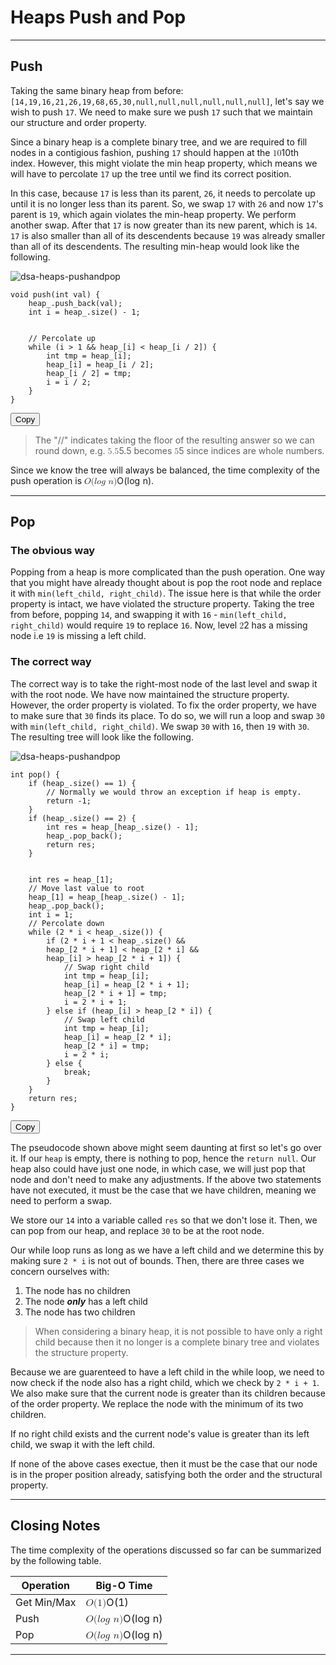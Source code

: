 <div class="my-div"><h1 id="heaps-push-and-pop">Heaps Push and Pop</h1>
<hr>
<h2 id="push">Push</h2>
<p>Taking the same binary heap from before: <code class="hljs language-java"><span class="token punctuation">[</span><span class="token number">14</span><span class="token punctuation">,</span><span class="token number">19</span><span class="token punctuation">,</span><span class="token number">16</span><span class="token punctuation">,</span><span class="token number">21</span><span class="token punctuation">,</span><span class="token number">26</span><span class="token punctuation">,</span><span class="token number">19</span><span class="token punctuation">,</span><span class="token number">68</span><span class="token punctuation">,</span><span class="token number">65</span><span class="token punctuation">,</span><span class="token number">30</span><span class="token punctuation">,</span><span class="token keyword">null</span><span class="token punctuation">,</span><span class="token keyword">null</span><span class="token punctuation">,</span><span class="token keyword">null</span><span class="token punctuation">,</span><span class="token keyword">null</span><span class="token punctuation">,</span><span class="token keyword">null</span><span class="token punctuation">,</span><span class="token keyword">null</span><span class="token punctuation">]</span></code>, let's say we wish to push <code class="hljs language-undefined">17</code>. We need to make sure we push <code class="hljs language-undefined">17</code> such that we maintain our structure and order property. </p>
<p>Since a binary heap is a complete binary tree, and we are required to fill nodes in a contigious fashion, pushing <code class="hljs language-undefined">17</code> should happen at the <span class="katex"><span class="katex-mathml"><math xmlns="http://www.w3.org/1998/Math/MathML"><semantics><mrow><mn>10</mn></mrow><annotation encoding="application/x-tex">10</annotation></semantics></math></span><span class="katex-html" aria-hidden="true"><span class="base"><span class="strut" style="height:0.6444em;"></span><span class="mord">10</span></span></span></span>th index. However, this might violate the min heap property, which means we will have to percolate <code class="hljs language-undefined">17</code> up the tree until we find its correct position.</p>
<p>In this case, because <code class="hljs language-undefined">17</code> is less than its parent, <code class="hljs language-undefined">26</code>, it needs to percolate up until it is no longer less than its parent. So, we swap <code class="hljs language-undefined">17</code> with <code class="hljs language-undefined">26</code> and now <code class="hljs language-undefined">17</code>'s parent is <code class="hljs language-undefined">19</code>, which again violates the min-heap property. We perform another swap. After that <code class="hljs language-undefined">17</code> is now greater than its new parent, which is <code class="hljs language-undefined">14</code>. <code class="hljs language-undefined">17</code> is also smaller than all of its descendents because <code class="hljs language-undefined">19</code> was already smaller than all of its descendents. The resulting min-heap would look like the following.</p>
<p><img src="https://imagedelivery.net/CLfkmk9Wzy8_9HRyug4EVA/62bed605-429f-4c70-6eeb-5d88328c7300/sharpen=1" alt="dsa-heaps-pushandpop"></p>
<div class="code-toolbar"><pre class="language-cpp" tabindex="0"><code class="hljs language-cpp"><span class="token keyword">void</span> <span class="token function">push</span><span class="token punctuation">(</span><span class="token keyword">int</span> val<span class="token punctuation">)</span> <span class="token punctuation">{</span>
    heap_<span class="token punctuation">.</span><span class="token function">push_back</span><span class="token punctuation">(</span>val<span class="token punctuation">)</span><span class="token punctuation">;</span>
    <span class="token keyword">int</span> i <span class="token operator">=</span> heap_<span class="token punctuation">.</span><span class="token function">size</span><span class="token punctuation">(</span><span class="token punctuation">)</span> <span class="token operator">-</span> <span class="token number">1</span><span class="token punctuation">;</span>
<br>
    <span class="token comment">// Percolate up</span>
    <span class="token keyword">while</span> <span class="token punctuation">(</span>i <span class="token operator">&gt;</span> <span class="token number">1</span> <span class="token operator">&amp;&amp;</span> heap_<span class="token punctuation">[</span>i<span class="token punctuation">]</span> <span class="token operator">&lt;</span> heap_<span class="token punctuation">[</span>i <span class="token operator">/</span> <span class="token number">2</span><span class="token punctuation">]</span><span class="token punctuation">)</span> <span class="token punctuation">{</span>
        <span class="token keyword">int</span> tmp <span class="token operator">=</span> heap_<span class="token punctuation">[</span>i<span class="token punctuation">]</span><span class="token punctuation">;</span>
        heap_<span class="token punctuation">[</span>i<span class="token punctuation">]</span> <span class="token operator">=</span> heap_<span class="token punctuation">[</span>i <span class="token operator">/</span> <span class="token number">2</span><span class="token punctuation">]</span><span class="token punctuation">;</span>
        heap_<span class="token punctuation">[</span>i <span class="token operator">/</span> <span class="token number">2</span><span class="token punctuation">]</span> <span class="token operator">=</span> tmp<span class="token punctuation">;</span>
        i <span class="token operator">=</span> i <span class="token operator">/</span> <span class="token number">2</span><span class="token punctuation">;</span>
    <span class="token punctuation">}</span>
<span class="token punctuation">}</span>
</code></pre><div class="toolbar"><div class="toolbar-item"><button class="copy-to-clipboard-button" type="button" data-copy-state="copy"><span>Copy</span></button></div></div></div>
<blockquote>
<p>The "//" indicates taking the floor of the resulting answer so we can round down, e.g. <span class="katex"><span class="katex-mathml"><math xmlns="http://www.w3.org/1998/Math/MathML"><semantics><mrow><mn>5.5</mn></mrow><annotation encoding="application/x-tex">5.5</annotation></semantics></math></span><span class="katex-html" aria-hidden="true"><span class="base"><span class="strut" style="height:0.6444em;"></span><span class="mord">5.5</span></span></span></span> becomes <span class="katex"><span class="katex-mathml"><math xmlns="http://www.w3.org/1998/Math/MathML"><semantics><mrow><mn>5</mn></mrow><annotation encoding="application/x-tex">5</annotation></semantics></math></span><span class="katex-html" aria-hidden="true"><span class="base"><span class="strut" style="height:0.6444em;"></span><span class="mord">5</span></span></span></span> since indices are whole numbers. </p>
</blockquote>
<p>Since we know the tree will always be balanced, the time complexity of the push operation is <span class="katex"><span class="katex-mathml"><math xmlns="http://www.w3.org/1998/Math/MathML"><semantics><mrow><mi>O</mi><mo stretchy="false">(</mo><mi>l</mi><mi>o</mi><mi>g</mi><mtext>&nbsp;</mtext><mi>n</mi><mo stretchy="false">)</mo></mrow><annotation encoding="application/x-tex">O(log\ n)</annotation></semantics></math></span><span class="katex-html" aria-hidden="true"><span class="base"><span class="strut" style="height:1em;vertical-align:-0.25em;"></span><span class="mord mathnormal" style="margin-right:0.02778em;">O</span><span class="mopen">(</span><span class="mord mathnormal" style="margin-right:0.01968em;">l</span><span class="mord mathnormal">o</span><span class="mord mathnormal" style="margin-right:0.03588em;">g</span><span class="mspace">&nbsp;</span><span class="mord mathnormal">n</span><span class="mclose">)</span></span></span></span>.</p>
<hr>
<h2 id="pop">Pop</h2>
<h3 id="the-obvious-way">The obvious way</h3>
<p>Popping from a heap is more complicated than the push operation. One way that you might have already thought about is pop the root node and replace it with <code class="hljs language-stylus">min(left_child, right_child)</code>. The issue here is that while the order property is intact, we have violated the structure property. Taking the tree from before, popping <code class="hljs language-undefined">14</code>, and swapping it with <code class="hljs language-undefined">16</code> - <code class="hljs language-stylus">min(left_child, right_child)</code> would require <code class="hljs language-undefined">19</code> to replace <code class="hljs language-undefined">16</code>. Now, level <span class="katex"><span class="katex-mathml"><math xmlns="http://www.w3.org/1998/Math/MathML"><semantics><mrow><mn>2</mn></mrow><annotation encoding="application/x-tex">2</annotation></semantics></math></span><span class="katex-html" aria-hidden="true"><span class="base"><span class="strut" style="height:0.6444em;"></span><span class="mord">2</span></span></span></span> has a missing node i.e <code class="hljs language-undefined">19</code> is missing a left child.</p>
<h3 id="the-correct-way">The correct way</h3>
<p>The correct way is to take the right-most node of the last level and swap it with the root node. We have now maintained the structure property. However, the order property is violated. To fix the order property, we have to make sure that <code class="hljs language-undefined">30</code> finds its place. To do so, we will run a loop and swap <code class="hljs language-undefined">30</code> with <code class="hljs language-stylus">min(left_child, right_child)</code>. We swap <code class="hljs language-undefined">30</code> with <code class="hljs language-undefined">16</code>, then <code class="hljs language-undefined">19</code> with <code class="hljs language-undefined">30</code>. The resulting tree will look like the following.</p>
<p><img src="https://imagedelivery.net/CLfkmk9Wzy8_9HRyug4EVA/c9b06f3d-0661-4fce-f281-3922384e3100/sharpen=1" alt="dsa-heaps-pushandpop"></p>
<div class="code-toolbar"><pre class="language-cpp" tabindex="0"><code class="hljs language-cpp"><span class="token keyword">int</span> <span class="token function">pop</span><span class="token punctuation">(</span><span class="token punctuation">)</span> <span class="token punctuation">{</span>
    <span class="token keyword">if</span> <span class="token punctuation">(</span>heap_<span class="token punctuation">.</span><span class="token function">size</span><span class="token punctuation">(</span><span class="token punctuation">)</span> <span class="token operator">==</span> <span class="token number">1</span><span class="token punctuation">)</span> <span class="token punctuation">{</span>
        <span class="token comment">// Normally we would throw an exception if heap is empty.</span>
        <span class="token keyword">return</span> <span class="token operator">-</span><span class="token number">1</span><span class="token punctuation">;</span>
    <span class="token punctuation">}</span>
    <span class="token keyword">if</span> <span class="token punctuation">(</span>heap_<span class="token punctuation">.</span><span class="token function">size</span><span class="token punctuation">(</span><span class="token punctuation">)</span> <span class="token operator">==</span> <span class="token number">2</span><span class="token punctuation">)</span> <span class="token punctuation">{</span>
        <span class="token keyword">int</span> res <span class="token operator">=</span> heap_<span class="token punctuation">[</span>heap_<span class="token punctuation">.</span><span class="token function">size</span><span class="token punctuation">(</span><span class="token punctuation">)</span> <span class="token operator">-</span> <span class="token number">1</span><span class="token punctuation">]</span><span class="token punctuation">;</span>
        heap_<span class="token punctuation">.</span><span class="token function">pop_back</span><span class="token punctuation">(</span><span class="token punctuation">)</span><span class="token punctuation">;</span>
        <span class="token keyword">return</span> res<span class="token punctuation">;</span>
    <span class="token punctuation">}</span>
    <br>
    <span class="token keyword">int</span> res <span class="token operator">=</span> heap_<span class="token punctuation">[</span><span class="token number">1</span><span class="token punctuation">]</span><span class="token punctuation">;</span>
    <span class="token comment">// Move last value to root</span>
    heap_<span class="token punctuation">[</span><span class="token number">1</span><span class="token punctuation">]</span> <span class="token operator">=</span> heap_<span class="token punctuation">[</span>heap_<span class="token punctuation">.</span><span class="token function">size</span><span class="token punctuation">(</span><span class="token punctuation">)</span> <span class="token operator">-</span> <span class="token number">1</span><span class="token punctuation">]</span><span class="token punctuation">;</span>
    heap_<span class="token punctuation">.</span><span class="token function">pop_back</span><span class="token punctuation">(</span><span class="token punctuation">)</span><span class="token punctuation">;</span>
    <span class="token keyword">int</span> i <span class="token operator">=</span> <span class="token number">1</span><span class="token punctuation">;</span>
    <span class="token comment">// Percolate down</span>
    <span class="token keyword">while</span> <span class="token punctuation">(</span><span class="token number">2</span> <span class="token operator">*</span> i <span class="token operator">&lt;</span> heap_<span class="token punctuation">.</span><span class="token function">size</span><span class="token punctuation">(</span><span class="token punctuation">)</span><span class="token punctuation">)</span> <span class="token punctuation">{</span>
        <span class="token keyword">if</span> <span class="token punctuation">(</span><span class="token number">2</span> <span class="token operator">*</span> i <span class="token operator">+</span> <span class="token number">1</span> <span class="token operator">&lt;</span> heap_<span class="token punctuation">.</span><span class="token function">size</span><span class="token punctuation">(</span><span class="token punctuation">)</span> <span class="token operator">&amp;&amp;</span> 
        heap_<span class="token punctuation">[</span><span class="token number">2</span> <span class="token operator">*</span> i <span class="token operator">+</span> <span class="token number">1</span><span class="token punctuation">]</span> <span class="token operator">&lt;</span> heap_<span class="token punctuation">[</span><span class="token number">2</span> <span class="token operator">*</span> i<span class="token punctuation">]</span> <span class="token operator">&amp;&amp;</span>
        heap_<span class="token punctuation">[</span>i<span class="token punctuation">]</span> <span class="token operator">&gt;</span> heap_<span class="token punctuation">[</span><span class="token number">2</span> <span class="token operator">*</span> i <span class="token operator">+</span> <span class="token number">1</span><span class="token punctuation">]</span><span class="token punctuation">)</span> <span class="token punctuation">{</span>
            <span class="token comment">// Swap right child</span>
            <span class="token keyword">int</span> tmp <span class="token operator">=</span> heap_<span class="token punctuation">[</span>i<span class="token punctuation">]</span><span class="token punctuation">;</span>
            heap_<span class="token punctuation">[</span>i<span class="token punctuation">]</span> <span class="token operator">=</span> heap_<span class="token punctuation">[</span><span class="token number">2</span> <span class="token operator">*</span> i <span class="token operator">+</span> <span class="token number">1</span><span class="token punctuation">]</span><span class="token punctuation">;</span>
            heap_<span class="token punctuation">[</span><span class="token number">2</span> <span class="token operator">*</span> i <span class="token operator">+</span> <span class="token number">1</span><span class="token punctuation">]</span> <span class="token operator">=</span> tmp<span class="token punctuation">;</span>
            i <span class="token operator">=</span> <span class="token number">2</span> <span class="token operator">*</span> i <span class="token operator">+</span> <span class="token number">1</span><span class="token punctuation">;</span>
        <span class="token punctuation">}</span> <span class="token keyword">else</span> <span class="token keyword">if</span> <span class="token punctuation">(</span>heap_<span class="token punctuation">[</span>i<span class="token punctuation">]</span> <span class="token operator">&gt;</span> heap_<span class="token punctuation">[</span><span class="token number">2</span> <span class="token operator">*</span> i<span class="token punctuation">]</span><span class="token punctuation">)</span> <span class="token punctuation">{</span>
            <span class="token comment">// Swap left child</span>
            <span class="token keyword">int</span> tmp <span class="token operator">=</span> heap_<span class="token punctuation">[</span>i<span class="token punctuation">]</span><span class="token punctuation">;</span>
            heap_<span class="token punctuation">[</span>i<span class="token punctuation">]</span> <span class="token operator">=</span> heap_<span class="token punctuation">[</span><span class="token number">2</span> <span class="token operator">*</span> i<span class="token punctuation">]</span><span class="token punctuation">;</span>
            heap_<span class="token punctuation">[</span><span class="token number">2</span> <span class="token operator">*</span> i<span class="token punctuation">]</span> <span class="token operator">=</span> tmp<span class="token punctuation">;</span>
            i <span class="token operator">=</span> <span class="token number">2</span> <span class="token operator">*</span> i<span class="token punctuation">;</span>
        <span class="token punctuation">}</span> <span class="token keyword">else</span> <span class="token punctuation">{</span>
            <span class="token keyword">break</span><span class="token punctuation">;</span>
        <span class="token punctuation">}</span>
    <span class="token punctuation">}</span>
    <span class="token keyword">return</span> res<span class="token punctuation">;</span>
<span class="token punctuation">}</span>
</code></pre><div class="toolbar"><div class="toolbar-item"><button class="copy-to-clipboard-button" type="button" data-copy-state="copy"><span>Copy</span></button></div></div></div>
<p>The pseudocode shown above might seem daunting at first so let's go over it. If our <code class="hljs language-ebnf">heap</code> is empty, there is nothing to pop, hence the <code class="hljs language-kotlin"><span class="token keyword">return</span> <span class="token keyword">null</span></code>. Our heap also could have just one node, in which case, we will just pop that node and don't need to make any adjustments. If the above two statements have not executed, it must be the case that we have children, meaning we need to perform a swap. </p>
<p>We store our <code class="hljs language-undefined">14</code> into a variable called <code class="hljs language-ebnf">res</code> so that we don't lose it. Then, we can pop from our heap, and replace <code class="hljs language-undefined">30</code> to be at the root node. </p>
<p>Our while loop runs as long as we have a left child and we determine this by making sure <code class="hljs language-basic">2 * i</code> is not out of bounds. Then, there are three cases we concern ourselves with: </p>
<ol>
<li>The node has no children</li>
<li>The node <em><strong>only</strong></em> has a left child </li>
<li>The node has two children</li>
</ol>
<blockquote>
<p>When considering a binary heap, it is not possible to have only a right child because then it no longer is a complete binary tree and violates the structure property.</p>
</blockquote>
<p>Because we are guarenteed to have a left child in the while loop, we need to now check if the node also has a right child, which we check by <code class="hljs language-basic">2 * i + 1</code>. We also make sure that the current node is greater than its children because of the order property. We replace the node with the minimum of its two children. </p>
<p>If no right child exists and the current node's value is greater than its left child, we swap it with the left child. </p>
<p>If none of the above cases exectue, then it must be the case that our node is in the proper position already, satisfying both the order and the structural property. </p>
<hr>
<h2 id="closing-notes">Closing Notes</h2>
<p>The time complexity of the operations discussed so far can be summarized by the following table.</p>
<table class="table is-bordered">
<thead>
<tr>
<th>Operation</th>
<th>Big-O Time</th>
</tr>
</thead>
<tbody><tr>
<td>Get Min/Max</td>
<td><span class="katex"><span class="katex-mathml"><math xmlns="http://www.w3.org/1998/Math/MathML"><semantics><mrow><mi>O</mi><mo stretchy="false">(</mo><mn>1</mn><mo stretchy="false">)</mo></mrow><annotation encoding="application/x-tex">O(1)</annotation></semantics></math></span><span class="katex-html" aria-hidden="true"><span class="base"><span class="strut" style="height:1em;vertical-align:-0.25em;"></span><span class="mord mathnormal" style="margin-right:0.02778em;">O</span><span class="mopen">(</span><span class="mord">1</span><span class="mclose">)</span></span></span></span></td>
</tr>
<tr>
<td>Push</td>
<td><span class="katex"><span class="katex-mathml"><math xmlns="http://www.w3.org/1998/Math/MathML"><semantics><mrow><mi>O</mi><mo stretchy="false">(</mo><mi>l</mi><mi>o</mi><mi>g</mi><mtext>&nbsp;</mtext><mi>n</mi><mo stretchy="false">)</mo></mrow><annotation encoding="application/x-tex">O(log\ n)</annotation></semantics></math></span><span class="katex-html" aria-hidden="true"><span class="base"><span class="strut" style="height:1em;vertical-align:-0.25em;"></span><span class="mord mathnormal" style="margin-right:0.02778em;">O</span><span class="mopen">(</span><span class="mord mathnormal" style="margin-right:0.01968em;">l</span><span class="mord mathnormal">o</span><span class="mord mathnormal" style="margin-right:0.03588em;">g</span><span class="mspace">&nbsp;</span><span class="mord mathnormal">n</span><span class="mclose">)</span></span></span></span></td>
</tr>
<tr>
<td>Pop</td>
<td><span class="katex"><span class="katex-mathml"><math xmlns="http://www.w3.org/1998/Math/MathML"><semantics><mrow><mi>O</mi><mo stretchy="false">(</mo><mi>l</mi><mi>o</mi><mi>g</mi><mtext>&nbsp;</mtext><mi>n</mi><mo stretchy="false">)</mo></mrow><annotation encoding="application/x-tex">O(log\ n)</annotation></semantics></math></span><span class="katex-html" aria-hidden="true"><span class="base"><span class="strut" style="height:1em;vertical-align:-0.25em;"></span><span class="mord mathnormal" style="margin-right:0.02778em;">O</span><span class="mopen">(</span><span class="mord mathnormal" style="margin-right:0.01968em;">l</span><span class="mord mathnormal">o</span><span class="mord mathnormal" style="margin-right:0.03588em;">g</span><span class="mspace">&nbsp;</span><span class="mord mathnormal">n</span><span class="mclose">)</span></span></span></span></td>
</tr>
</tbody></table>
<hr>
</div>